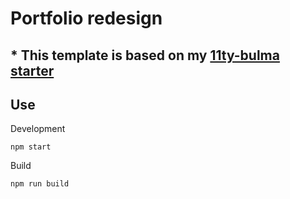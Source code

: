 # Portfolio redesign

## * This template is based on my [11ty-bulma starter](https://github.com/J-Filip/11ty-bulma-starter) 


## Use

Development

```
npm start
```

Build

```
npm run build
```
